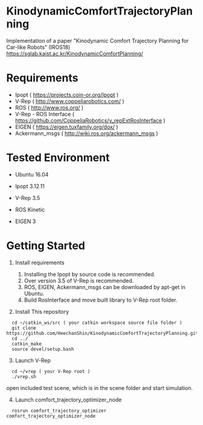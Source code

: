 # KinodynamicComfortTrajectoryPlanning
Implementation of a paper "Kinodynamic Comfort Trajectory Planning for Car-like Robots" (IROS18)
https://sglab.kaist.ac.kr/KinodynamicComfortPlanning/

# Requirements
* Ipopt ( https://projects.coin-or.org/Ipopt )
* V-Rep ( http://www.coppeliarobotics.com/ )
* ROS ( http://www.ros.org/ )
* V-Rep - ROS Interface ( https://github.com/CoppeliaRobotics/v_repExtRosInterface )
* EIGEN ( https://eigen.tuxfamily.org/dox/ )
* Ackermann_msgs ( http://wiki.ros.org/ackermann_msgs )

# Tested Environment
* Ubuntu 16.04
* Ipopt 3.12.11
* V-Rep 3.5
* ROS Kinetic

* EIGEN 3

# Getting Started
1. Install requirements

    1. Installing the Ipopt by source code is recommended.
    2. Over version 3.5 of V-Rep is recommended.
    3. ROS, EIGEN, Ackermann_msgs can be downloaded by apt-get in Ubuntu.
    4. Build RosInterface and move built library to V-Rep root folder.
  
2. Install This repository
```
  cd ~/catkin_ws/src ( your catkin workspace source file folder )
  git clone https://github.com/HeechanShin/KinodynamicComfortTrajectoryPlanning.git
  cd ../
  catkin_make
  source devel/setup.bash
  ```
  
3. Launch V-Rep
```
  cd ~/vrep ( your V-Rep root )
  ./vrep.sh
```
open included test scene, which is in the scene folder and start simulation.

4. Launch comfort_trajectory_optimizer_node
```
  rosrun comfort_trajectory_optimizer comfort_trajectory_optimizer_node
  ```
